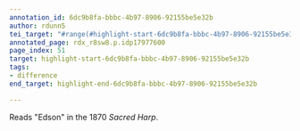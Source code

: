 ```yaml
---
annotation_id: 6dc9b8fa-bbbc-4b97-8906-92155be5e32b
author: rdunn5
tei_target: "#range(#highlight-start-6dc9b8fa-bbbc-4b97-8906-92155be5e32b, #highlight-end-6dc9b8fa-bbbc-4b97-8906-92155be5e32b)"
annotated_page: rdx_r8sw8.p.idp17977600
page_index: 51
target: highlight-start-6dc9b8fa-bbbc-4b97-8906-92155be5e32b
tags:
- difference
end_target: highlight-end-6dc9b8fa-bbbc-4b97-8906-92155be5e32b

---
```

Reads "Edson" in the 1870 *Sacred Harp*.